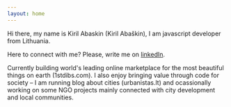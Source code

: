 ```yaml
---
layout: home
---
```


<p class="about-me">
  Hi there, my name is Kiril Abaskin (Kiril Abaškin), I am javascript developer from Lithuania.
</p>

<p class="c-w">Here to connect with me? Please, write me on <a href="https://www.linkedin.com/in/kiril-aba%C5%A1kin-34842137/">linkedIn</a>.</p>

<p class="about-me">
  Currently building world's leading online marketplace for the most beautiful things on earth (1stdibs.com). I also enjoy bringing value through code for society – I am running blog about cities (urbanistas.lt) and ocassionally working on some NGO projects mainly connected with city development and local communities.
</p>

